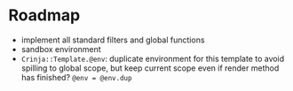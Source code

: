 # Roadmap

* implement all standard filters and global functions
* sandbox environment
* `Crinja::Template.@env`: duplicate environment for this template to avoid spilling to global scope, but keep current scope even if render method has finished? `@env = @env.dup`
